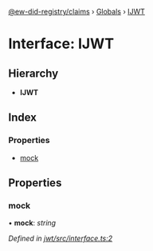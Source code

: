 [@ew-did-registry/claims](../README.md) › [Globals](../globals.md) › [IJWT](ijwt.md)

# Interface: IJWT

## Hierarchy

* **IJWT**

## Index

### Properties

* [mock](ijwt.md#mock)

## Properties

###  mock

• **mock**: *string*

*Defined in [jwt/src/interface.ts:2](https://github.com/energywebfoundation/ew-did-registry/blob/5d189a3/packages/jwt/src/interface.ts#L2)*
